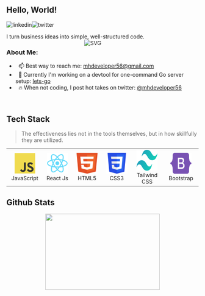 ## Hello, World! 
<a href='https://www.linkedin.com/in/mhdeveloper56/'><img align='left' alt="linkedin" src="https://raw.githubusercontent.com/mhdeveloper56/mhdeveloper56/bce3be852b937b2e3bd0dd8f078abb565c0dacca/assets/linkedin.svg" height='18px'/></a>
<a href='https://twitter.com/mhdeveloper56/'><img align='left' alt="twitter" src="https://raw.githubusercontent.com/mhdeveloper56/mhdeveloper56/bce3be852b937b2e3bd0dd8f078abb565c0dacca/assets/twitter.svg" height='18px'/></a>
<br/>

I turn business ideas into simple, well-structured code. 
<img align="right" alt="SVG" src="https://raw.githubusercontent.com/mhdeveloper56/mhdeveloper56/bce3be852b937b2e3bd0dd8f078abb565c0dacca/assets/developer.svg" width="300px"/>

### About Me:

-  &nbsp; 📫 Best way to reach me: [mhdeveloper56@gmail.com](mailto:mhdeveloper56@gmail.com) 
-  &nbsp; 🔭 Currently I'm working on a devtool for one-command Go server setup: [lets-go](https://github.com/mhdeveloper56/stream-vibe)
-  &nbsp; 🔥 When not coding, I post hot takes on twitter: [@mhdeveloper56](https://twitter.com/mhdeveloper56)

<br/>

<h2 align="left">Tech Stack</h2>

> The effectiveness lies not in the tools themselves, but in how skillfully they are utilized.

<table>
  <tr>
    <td align="center" width="110">
      <a>
        <img src="./tech/javascript.svg" width="55" height="55" alt="JavaScript" />
      </a>
      <br>JavaScript
    </td>
    <td align="center" width="110">
      <a>
        <img src="./tech/react.svg" width="55" height="55" alt="TypeScript" />
      </a>
      <br>React Js
    </td>
    <td align="center" width="110">
      <a>
        <img src="./tech/html.svg" width="55" height="55" alt="Nodejs" />
      </a>
      <br>HTML5
    </td>
    <td align="center" width="110">
      <a>
        <img src="./tech/CSS.svg" width="55" height="55" alt="React" />
      </a>
      <br>CSS3
    </td>
    <td align="center" width="110">
      <a>
        <img src="./tech/tailwindcss.svg" width="55" height="55" alt="PostgreSQL" />
      </a>
      <br>Tailwind CSS
    </td>
    <td align="center" width="110">
      <a>
        <img src="./tech/bootstrap.svg" width="55" height="55" alt="MySQL" />
      </a>
      <br>Bootstrap
    </td>
  </tr>
</table>

<h2 align="left">Github Stats</h2>

<div align="center">
<div style="display: flex; justify-content: center;">
<a >
  <img height="200" width="300" align="left" src="https://github-readme-stats.vercel.app/api/top-langs/?username=mhdeveloper56&theme=transparent&layout=compact&hide_border=false&exclude_repo=false,github-readme-stats,github-readme-activity-graph,github-readme-streak-stats,IP&hide=css,Handlebars,NSIS" />
</a>
</div>
</div>
</br>